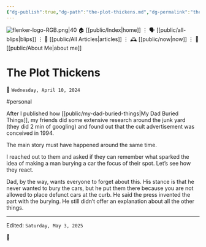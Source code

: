 ```yaml
---
{"dg-publish":true,"dg-path":"the-plot-thickens.md","dg-permalink":"the-plot-thickens/","permalink":"/the-plot-thickens/","title":"The Plot Thickens","created":"2024-04-10T04:37:17","updated":"2025-05-03T12:51:46"}
---
```



<div class="transclusion internal-embed is-loaded"><div class="markdown-embed">




![flenker-logo-RGB.png|40](/img/user/attachments/flenker-logo-RGB.png)
🏠 [[public/Index\|home]]  ⋮ 🗣️ [[public/all-blips\|blips]] ⋮  📝 [[public/All Articles\|articles]]  ⋮ 🕰️ [[public/now\|now]] ⋮ 🪪 [[public/About Me\|about me]]


</div></div>


# The Plot Thickens
<p><span>📆 <code>Wednesday, April 10, 2024</code></span></p>
#personal

After I published how [[public/my-dad-buried-things\|My Dad Buried Things]], my friends did some extensive research around the junk yard (they did 2 min of googling) and found out that the cult advertisement was conceived in 1994.

The main story must have happened around the same time.

I reached out to them and asked if they can remember what sparked the idea of making a man burying a car the focus of their spot.  Let’s see how they react.

Dad, by the way, wants everyone to forget about this. His stance is that he never wanted to bury the cars, but he put them there because you are not allowed to place defunct cars at the curb. He said the press invented the part with the burying.
He still didn’t offer an explanation about all the other things.



- - -
<p><span>Edited: <code>Saturday, May 3, 2025</code></span></p>
👾
